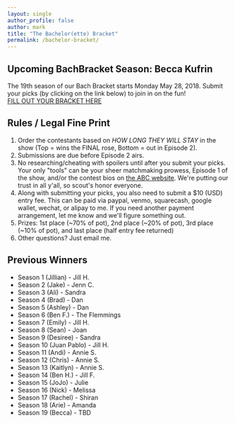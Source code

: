 ```yaml
---
layout: single
author_profile: false
author: mark
title: "The Bachelor(ette) Bracket"
permalink: /bachelor-bracket/
---
```


## Upcoming BachBracket Season: Becca Kufrin
The 19th season of our Bach Bracket starts Monday May 28, 2018. Submit your picks (by clicking on the link below) to join in on the fun!
<br>
<a class="btn-primary" href="{{ site.baseurl }}{% link bachelor-submit.html %}">FILL OUT YOUR BRACKET HERE</a>
## Rules / Legal Fine Print
1. Order the contestants based on *HOW LONG THEY WILL STAY* in the show (Top = wins the FINAL rose, Bottom = out in Episode 2).
2. Submissions are due before Episode 2 airs.
3. No researching/cheating with spoilers until after you submit your picks. Your only "tools" can be your sheer matchmaking prowess, Episode 1 of the show, and/or the contest bios on [the ABC website](http://abc.com).  We're putting our trust in all y'all, so scout's honor everyone. 
4. Along with submitting your picks, you also need to submit a $10 (USD) entry fee.  This can be paid via paypal, venmo, squarecash, google wallet, wechat, or alipay to me.  If you need another payment arrangement, let me know and we'll figure something out.
5. Prizes: 1st place (~70% of pot), 2nd place (~20% of pot), 3rd place (~10% of pot), and last place (half entry fee returned)
6. Other questions? Just email me.
## Previous Winners
* Season 1 (Jillian) - Jill H.
* Season 2 (Jake) - Jenn C. 
* Season 3 (Ali) - Sandra
* Season 4 (Brad) - Dan
* Season 5 (Ashley) - Dan
* Season 6 (Ben F.) - The Flemmings
* Season 7 (Emily) - Jill H.
* Season 8 (Sean) - Joan
* Season 9 (Desiree) - Sandra
* Season 10 (Juan Pablo) - Jill H.
* Season 11 (Andi) - Annie S.
* Season 12 (Chris) - Annie S.
* Season 13 (Kaitlyn) - Annie S.
* Season 14 (Ben H.) - Jill F.
* Season 15 (JoJo) - Julie
* Season 16 (Nick) - Melissa
* Season 17 (Rachel) - Shiran
* Season 18 (Arie) - Amanda
* Season 19 (Becca) - TBD
